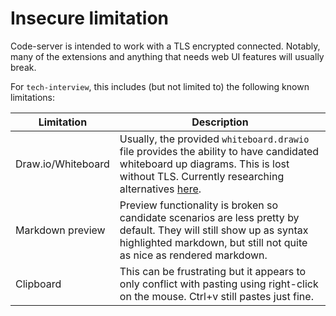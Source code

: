 # Insecure limitation

Code-server is intended to work with a TLS encrypted connected. Notably, many of the extensions and anything that needs web UI features will usually break.

For `tech-interview`, this includes (but not limited to) the following known limitations:

|Limitation|Description|
|---|---|
|Draw.io/Whiteboard|Usually, the provided `whiteboard.drawio` file provides the ability to have candidated whiteboard up diagrams. This is lost without TLS. Currently researching alternatives [here](https://github.com/jtaylor-afs/tech-interview/issues/15).|
|Markdown preview|Preview functionality is broken so candidate scenarios are less pretty by default. They will still show up as syntax highlighted markdown, but still not quite as nice as rendered markdown.|
|Clipboard|This can be frustrating but it appears to only conflict with pasting using right-click on the mouse. Ctrl+v still pastes just fine.|